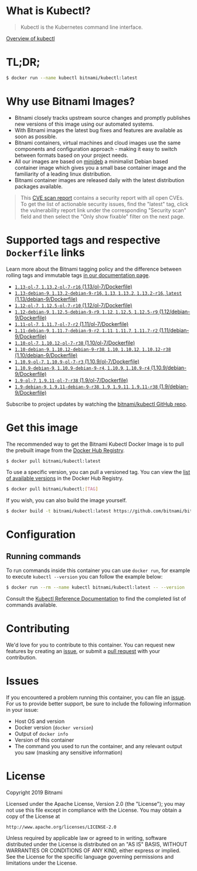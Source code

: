 
# What is Kubectl?

> Kubectl is the Kubernetes command line interface.

[Overview of kubectl](https://kubernetes.io/docs/reference/kubectl/overview/)

# TL;DR;

```bash
$ docker run --name kubectl bitnami/kubectl:latest
```

# Why use Bitnami Images?

* Bitnami closely tracks upstream source changes and promptly publishes new versions of this image using our automated systems.
* With Bitnami images the latest bug fixes and features are available as soon as possible.
* Bitnami containers, virtual machines and cloud images use the same components and configuration approach - making it easy to switch between formats based on your project needs.
* All our images are based on [minideb](https://github.com/bitnami/minideb) a minimalist Debian based container image which gives you a small base container image and the familiarity of a leading linux distribution.
* Bitnami container images are released daily with the latest distribution packages available.


> This [CVE scan report](https://quay.io/repository/bitnami/kubectl?tab=tags) contains a security report with all open CVEs. To get the list of actionable security issues, find the "latest" tag, click the vulnerability report link under the corresponding "Security scan" field and then select the "Only show fixable" filter on the next page.

# Supported tags and respective `Dockerfile` links

Learn more about the Bitnami tagging policy and the difference between rolling tags and immutable tags [in our documentation page](https://docs.bitnami.com/containers/how-to/understand-rolling-tags-containers/).


* [`1.13-ol-7`, `1.13.2-ol-7-r16` (1.13/ol-7/Dockerfile)](https://github.com/bitnami/bitnami-docker-kubectl/blob/1.13.2-ol-7-r16/1.13/ol-7/Dockerfile)
* [`1.13-debian-9`, `1.13.2-debian-9-r16`, `1.13`, `1.13.2`, `1.13.2-r16`, `latest` (1.13/debian-9/Dockerfile)](https://github.com/bitnami/bitnami-docker-kubectl/blob/1.13.2-debian-9-r16/1.13/debian-9/Dockerfile)
* [`1.12-ol-7`, `1.12.5-ol-7-r10` (1.12/ol-7/Dockerfile)](https://github.com/bitnami/bitnami-docker-kubectl/blob/1.12.5-ol-7-r10/1.12/ol-7/Dockerfile)
* [`1.12-debian-9`, `1.12.5-debian-9-r9`, `1.12`, `1.12.5`, `1.12.5-r9` (1.12/debian-9/Dockerfile)](https://github.com/bitnami/bitnami-docker-kubectl/blob/1.12.5-debian-9-r9/1.12/debian-9/Dockerfile)
* [`1.11-ol-7`, `1.11.7-ol-7-r2` (1.11/ol-7/Dockerfile)](https://github.com/bitnami/bitnami-docker-kubectl/blob/1.11.7-ol-7-r2/1.11/ol-7/Dockerfile)
* [`1.11-debian-9`, `1.11.7-debian-9-r2`, `1.11`, `1.11.7`, `1.11.7-r2` (1.11/debian-9/Dockerfile)](https://github.com/bitnami/bitnami-docker-kubectl/blob/1.11.7-debian-9-r2/1.11/debian-9/Dockerfile)
* [`1.10-ol-7`, `1.10.12-ol-7-r38` (1.10/ol-7/Dockerfile)](https://github.com/bitnami/bitnami-docker-kubectl/blob/1.10.12-ol-7-r38/1.10/ol-7/Dockerfile)
* [`1.10-debian-9`, `1.10.12-debian-9-r38`, `1.10`, `1.10.12`, `1.10.12-r38` (1.10/debian-9/Dockerfile)](https://github.com/bitnami/bitnami-docker-kubectl/blob/1.10.12-debian-9-r38/1.10/debian-9/Dockerfile)
* [`1.10.9-ol-7`, `1.10.9-ol-7-r3` (1.10.9/ol-7/Dockerfile)](https://github.com/bitnami/bitnami-docker-kubectl/blob/1.10.9-ol-7-r3/1.10.9/ol-7/Dockerfile)
* [`1.10.9-debian-9`, `1.10.9-debian-9-r4`, `1.10.9`, `1.10.9-r4` (1.10.9/debian-9/Dockerfile)](https://github.com/bitnami/bitnami-docker-kubectl/blob/1.10.9-debian-9-r4/1.10.9/debian-9/Dockerfile)
* [`1.9-ol-7`, `1.9.11-ol-7-r38` (1.9/ol-7/Dockerfile)](https://github.com/bitnami/bitnami-docker-kubectl/blob/1.9.11-ol-7-r38/1.9/ol-7/Dockerfile)
* [`1.9-debian-9`, `1.9.11-debian-9-r38`, `1.9`, `1.9.11`, `1.9.11-r38` (1.9/debian-9/Dockerfile)](https://github.com/bitnami/bitnami-docker-kubectl/blob/1.9.11-debian-9-r38/1.9/debian-9/Dockerfile)

Subscribe to project updates by watching the [bitnami/kubectl GitHub repo](https://github.com/bitnami/bitnami-docker-kubectl).

# Get this image

The recommended way to get the Bitnami Kubectl Docker Image is to pull the prebuilt image from the [Docker Hub Registry](https://hub.docker.com/r/bitnami/kubectl).

```bash
$ docker pull bitnami/kubectl:latest
```

To use a specific version, you can pull a versioned tag. You can view the [list of available versions](https://hub.docker.com/r/bitnami/kubectl/tags/) in the Docker Hub Registry.

```bash
$ docker pull bitnami/kubectl:[TAG]
```

If you wish, you can also build the image yourself.

```bash
$ docker build -t bitnami/kubectl:latest https://github.com/bitnami/bitnami-docker-kubectl.git
```

# Configuration

## Running commands

To run commands inside this container you can use `docker run`, for example to execute `kubectl --version` you can follow the example below:

```bash
$ docker run --rm --name kubectl bitnami/kubectl:latest -- --version
```

Consult the [Kubectl Reference Documentation](https://kubernetes.io/docs/reference/generated/kubectl/kubectl-commands) to find the completed list of commands available.

# Contributing

We'd love for you to contribute to this container. You can request new features by creating an [issue](https://github.com/bitnami/bitnami-docker-kubectl/issues), or submit a [pull request](https://github.com/bitnami/bitnami-docker-kubectl/pulls) with your contribution.

# Issues

If you encountered a problem running this container, you can file an [issue](https://github.com/bitnami/bitnami-docker-kubectl/issues). For us to provide better support, be sure to include the following information in your issue:

- Host OS and version
- Docker version (`docker version`)
- Output of `docker info`
- Version of this container
- The command you used to run the container, and any relevant output you saw (masking any sensitive information)

# License

Copyright 2019 Bitnami

Licensed under the Apache License, Version 2.0 (the "License");
you may not use this file except in compliance with the License.
You may obtain a copy of the License at

    http://www.apache.org/licenses/LICENSE-2.0

Unless required by applicable law or agreed to in writing, software
distributed under the License is distributed on an "AS IS" BASIS,
WITHOUT WARRANTIES OR CONDITIONS OF ANY KIND, either express or implied.
See the License for the specific language governing permissions and
limitations under the License.
